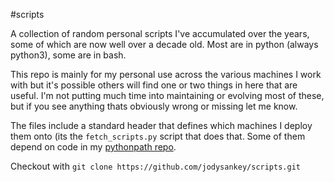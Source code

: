 #scripts

A collection of random personal scripts I've accumulated over the years, some of
which are now well over a decade old. Most are in python (always python3), some
are in bash.

This repo is mainly for my personal use across the various machines I work with
but it's possible others will find one or two things in here that are useful.
I'm not putting much time into maintaining or evolving most of these, but if you
see anything thats obviously wrong or missing let me know.

The files include a standard header that defines which machines I deploy them
onto (its the `fetch_scripts.py` script that does that. Some of them depend on
code in my [pythonpath repo](https://github.com/jodysankey/pythonpath.git).

Checkout with `git clone https://github.com/jodysankey/scripts.git`
